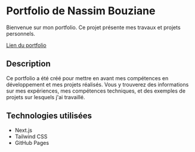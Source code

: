 # Portfolio de Nassim Bouziane

Bienvenue sur mon portfolio. Ce projet présente mes travaux et projets personnels.

[Lien du portfolio](https://nassimbouziane.github.io/portfolio/)

## Description

Ce portfolio a été créé pour mettre en avant mes compétences en développement et mes projets réalisés. Vous y trouverez des informations sur mes expériences, mes compétences techniques, et des exemples de projets sur lesquels j'ai travaillé.

## Technologies utilisées

- Next.js
- Tailwind CSS
- GitHub Pages